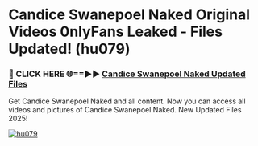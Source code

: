 # Candice Swanepoel Naked Original Videos 0nlyFans Leaked - Files Updated! (hu079)

<h3>🔴 CLICK HERE 🌐==►► <a href="https://tinyurl.com/up5wt9bj" rel="nofollow">Candice Swanepoel Naked Updated Files</a></h3>

Get Candice Swanepoel Naked and all content. Now you can access all videos and pictures of Candice Swanepoel Naked. New Updated Files 2025!

[![hu079](https://i.imgur.com/ABiUzMV.gif)](https://tinyurl.com/up5wt9bj)
